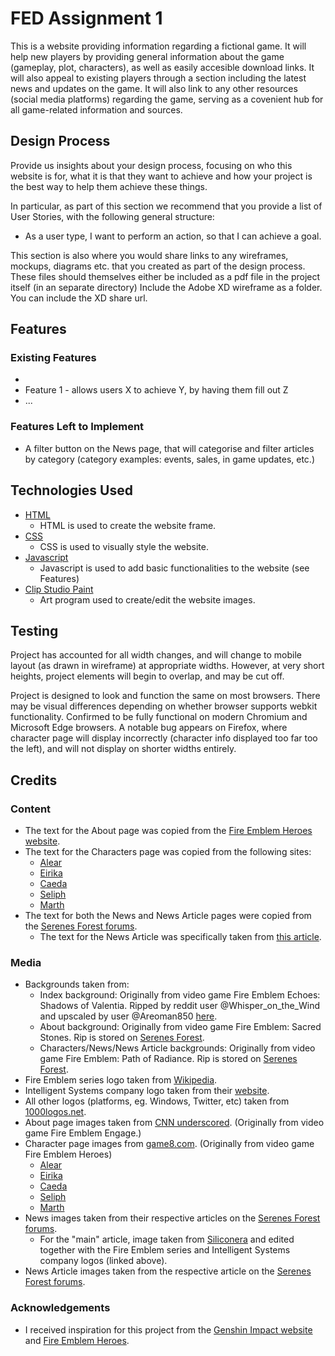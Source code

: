 # FED Assignment 1

This is a website providing information regarding a fictional game. It will help new players by providing general information about the game (gameplay, plot, characters), as well as easily accesible download links. It will also appeal to existing players through a section including the latest news and updates on the game. It will also link to any other resources (social media platforms) regarding the game, serving as a covenient hub for all game-related information and sources.

## Design Process
 
Provide us insights about your design process, focusing on who this website is for, what it is that they want to achieve and how your project is the best way to help them achieve these things.

In particular, as part of this section we recommend that you provide a list of User Stories, with the following general structure:
- As a user type, I want to perform an action, so that I can achieve a goal.

This section is also where you would share links to any wireframes, mockups, diagrams etc. that you created as part of the design process. 
These files should themselves either be included as a pdf file in the project itself (in an separate directory)
Include the Adobe XD wireframe as a folder. You can include the XD share url. 

## Features

### Existing Features
- 
- Feature 1 - allows users X to achieve Y, by having them fill out Z
- ...

### Features Left to Implement
- A filter button on the News page, that will categorise and filter articles by category (category examples: events, sales, in game updates, etc.)

## Technologies Used
- [HTML](https://html.spec.whatwg.org)
    - HTML is used to create the website frame.
- [CSS](https://www.w3.org/TR/CSS/#css)
    - CSS is used to visually style the website.
- [Javascript](https://ecma-international.org/publications-and-standards/standards/ecma-262/)
    - Javascript is used to add basic functionalities to the website (see Features)
- [Clip Studio Paint](https://www.clipstudio.net/en/?gad_source=1&gclid=EAIaIQobChMIsq_ej8jZggMVP6lmAh2fiAgbEAAYASAAEgK6PvD_BwE)
    - Art program used to create/edit the website images.

## Testing
Project has accounted for all width changes, and will change to mobile layout (as drawn in wireframe) at appropriate widths. However, at very short heights, project elements will begin to overlap, and may be cut off.

Project is designed to look and function the same on most browsers. There may be visual differences depending on whether browser supports webkit functionality. 
Confirmed to be fully functional on modern Chromium and Microsoft Edge browsers.
A notable bug appears on Firefox, where character page will display incorrectly (character info displayed too far too the left), and will not display on shorter widths entirely.

## Credits

### Content
- The text for the About page was copied from the [Fire Emblem Heroes website](https://fire-emblem-heroes.com/en/system/).
- The text for the Characters page was copied from the following sites:
    - [Alear](https://hero.fandom.com/wiki/Alear)
    - [Eirika](https://fireemblemwiki.org/wiki/Eirika)
    - [Caeda](https://fireemblemwiki.org/wiki/Caeda)
    - [Seliph](https://fireemblemwiki.org/wiki/Seliph)
    - [Marth](https://fireemblemwiki.org/wiki/marth)
- The text for both the News and News Article pages were copied from the [Serenes Forest forums](https://serenesforest.net).
    - The text for the News Article was specifically taken from [this article](https://serenesforest.net/2023/03/30/fire-emblem-heroes-legendary-yuri-pops-in-from-underground/).

### Media
- Backgrounds taken from:
    - Index background: Originally from video game Fire Emblem Echoes: Shadows of Valentia. Ripped by reddit user @Whisper_on_the_Wind and upscaled by user @Areoman850 [here](https://www.reddit.com/r/fireemblem/comments/7frclj/comment/dqdwb6z/?utm_source=share&utm_medium=web3x&utm_name=web3xcss&utm_term=1&utm_content=share_button).
    - About background: Originally from video game Fire Emblem: Sacred Stones. Rip is stored on [Serenes Forest](https://serenesforest.net/general/sprite-works/resources/#FE8_Backgrounds_(Conversation)).
    - Characters/News/News Article backgrounds: Originally from video game Fire Emblem: Path of Radiance. Rip is stored on [Serenes Forest](https://serenesforest.net/path-of-radiance/miscellaneous/cgs/).
- Fire Emblem series logo taken from [Wikipedia](https://en.m.wikipedia.org/wiki/File:Fire_Emblem_series_logo.png).
- Intelligent Systems company logo taken from their [website](https://www.intsys.co.jp/english/).
- All other logos (platforms, eg. Windows, Twitter, etc) taken from [1000logos.net](https://1000logos.net).
- About page images taken from [CNN underscored](https://edition.cnn.com/cnn-underscored/reviews/fire-emblem-engage). (Originally from video game Fire Emblem Engage.)
- Character page images from [game8.com](https://game8.co/games/fire-emblem-heroes). (Originally from video game Fire Emblem Heroes)
    - [Alear](https://game8.co/games/fire-emblem-heroes/archives/418374)
    - [Eirika](https://game8.co/games/fire-emblem-heroes/archives/339573)
    - [Caeda](https://game8.co/games/fire-emblem-heroes/archives/368865)
    - [Seliph](https://game8.co/games/fire-emblem-heroes/archives/385553)
    - [Marth](https://game8.co/games/fire-emblem-heroes/archives/339574#hl_9)
- News images taken from their respective articles on the [Serenes Forest forums](https://serenesforest.net).
    - For the "main" article, image taken from [Siliconera](https://www.siliconera.com/fire-emblem-heroes-ashen-wolves-banner-arrives-this-week-yuri-hapi/) and edited together with the Fire Emblem series and Intelligent Systems company logos (linked above).
- News Article images taken from the respective article on the [Serenes Forest forums](https://serenesforest.net/2023/03/30/fire-emblem-heroes-legendary-yuri-pops-in-from-underground/).

### Acknowledgements
- I received inspiration for this project from the [Genshin Impact website](https://genshin.hoyoverse.com/en/home) and [Fire Emblem Heroes](https://fire-emblem-heroes.com/en/).